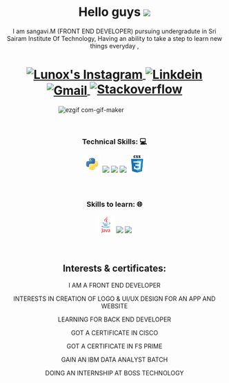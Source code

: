 <!-- Title -->
<h1 align="center">Hello guys
  <img src="https://raw.githubusercontent.com/iampavangandhi/iampavangandhi/master/gifs/Hi.gif"
       width="30px">
  </h2></h1>
 
 
<!-- Quote -->
<p align="center">I am sangavi.M (FRONT END DEVELOPER) pursuing <b.tech>undergradute in Sri Sairam Institute Of Technology,
  Having an ability to take a step to learn new things  everyday ,
 
  <!-- Social Network -->
<h1 align="center">
<a href="https://www.instagram.com/lunox.code/">
  <img align="center"
       alt="Lunox's Instagram"
       width="22px"
       src="https://user-images.githubusercontent.com/55005374/103146167-0b04ac00-470b-11eb-84fc-db4b7299e4ef.png" />
  </a>
 
<a href="https://www.linkedin.com/in/lunox/">
  <img align="center"
       alt="Linkdein"
       width="22px"
       src="https://user-images.githubusercontent.com/55005374/103146171-312a4c00-470b-11eb-8839-992580bb8206.png" />
  </a>
 
  
 
<a href="mailto:lunox.code@gmail.com">
  <img align="center"
       alt="Gmail"
       width="22px"
       src="https://user-images.githubusercontent.com/55005374/103146250-0d1b3a80-470c-11eb-8ead-a92232d45d6e.png" />
  </a>
  
  
  
<a href="https://stackoverflow.com/">
  <img alin="center"
       alt="Stackoverflow"
       width="22px"
       src="[download](https://user-images.githubusercontent.com/88145844/191324216-50016a89-01de-468f-9485-6201644ccbd4.png)"/>
  </a>

</h1>
 
 
 
 
<!-- Background -->
 
<!-- I do add this "&nbsp;" because I can't center the GIFT, let me know if you know how do it -->
&nbsp;&nbsp;&nbsp;&nbsp;&nbsp;&nbsp;&nbsp;&nbsp;&nbsp;&nbsp;&nbsp;&nbsp;&nbsp;&nbsp;&nbsp;&nbsp;&nbsp;&nbsp;&nbsp;&nbsp;&nbsp;&nbsp;&nbsp;&nbsp;&nbsp;&nbsp;&nbsp;&nbsp;&nbsp;&nbsp;
![ezgif com-gif-maker](https://user-images.githubusercontent.com/55005374/95673501-37764680-0b66-11eb-8ee1-d4f4a2b285d9.gif)
 
&nbsp;
 
<!-- Technical Skills -->
<p><H3 align="center"><strong> Technical Skills: 💻 </strong></p>
 
  
  <code><img height="40" src="https://raw.githubusercontent.com/github/explore/80688e429a7d4ef2fca1e82350fe8e3517d3494d/topics/python/python.png"></code>
  <code><img height="40" src="https://user-images.githubusercontent.com/55005374/95687393-a2546b80-0bc0-11eb-8991-c0c72326f29c.png"></code>
  <code><img height="40" src="https://user-images.githubusercontent.com/55005374/95688875-5dcdcd80-0bca-11eb-8915-b3cf9791ca3c.png"></code>
  <code><img height="40" src="https://user-images.githubusercontent.com/88145844/127640814-9718d567-eb2f-4124-87ed-436f740b05e6.png"></code>
  <code><img height="40" src="https://raw.githubusercontent.com/github/explore/80688e429a7d4ef2fca1e82350fe8e3517d3494d/topics/css/css.png"></code>

  </p>
 
&nbsp; 
 
  <!-- Skills to learn -->
<p><H3 align="center"><strong>Skills to learn: 🌐</strong></p>
 
 
  <code><img height="40" src="https://raw.githubusercontent.com/devicons/devicon/master/icons/java/java-original-wordmark.svg"></code>
  <code><img height="40" src="https://user-images.githubusercontent.com/88145844/127641969-eadaedc9-052c-4b18-b949-5a1c3ee8165a.png"></code>
  <code><img height="40" src="https://user-images.githubusercontent.com/55005374/95686779-5fdd5f80-0bbd-11eb-9a0b-8eb90d565518.png"></code>
  
  </p>
&nbsp;
 
<!-- GitHub Stats -->
 
<H2 align="center"><strong>Interests & certificates: 
  </strong>
</H2>
    <p align="center">
      <div align="center">
    </p>
   
   I AM A FRONT END DEVELOPER
  
  
   INTERESTS IN CREATION OF LOGO & UI/UX  DESIGN FOR AN APP AND WEBSITE
  
  
  LEARNING FOR BACK END DEVELOPER
  
  
   GOT A CERTIFICATE IN CISCO
  
  
   GOT A CERTIFICATE IN FS PRIME
  
  
   GAIN AN IBM DATA ANALYST  BATCH
 
 
   DOING AN INTERNSHIP AT BOSS TECHNOLOGY
  
  
  
  
